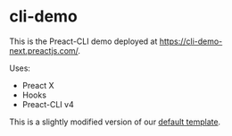 # cli-demo
This is the Preact-CLI demo deployed at https://cli-demo-next.preactjs.com/.

Uses:
- Preact X
- Hooks
- Preact-CLI v4

This is a slightly modified version of our [default template](https://github.com/preactjs-templates/default).
